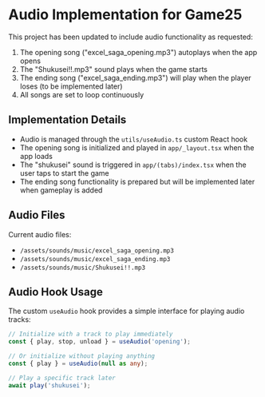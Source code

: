 # Audio Implementation for Game25

This project has been updated to include audio functionality as requested:

1. The opening song ("excel_saga_opening.mp3") autoplays when the app opens
2. The "Shukusei!!.mp3" sound plays when the game starts
3. The ending song ("excel_saga_ending.mp3") will play when the player loses (to be implemented later)
4. All songs are set to loop continuously

## Implementation Details

- Audio is managed through the `utils/useAudio.ts` custom React hook
- The opening song is initialized and played in `app/_layout.tsx` when the app loads
- The "shukusei" sound is triggered in `app/(tabs)/index.tsx` when the user taps to start the game
- The ending song functionality is prepared but will be implemented later when gameplay is added

## Audio Files

Current audio files:
- `/assets/sounds/music/excel_saga_opening.mp3`
- `/assets/sounds/music/excel_saga_ending.mp3`
- `/assets/sounds/music/Shukusei!!.mp3`

## Audio Hook Usage

The custom `useAudio` hook provides a simple interface for playing audio tracks:

```typescript
// Initialize with a track to play immediately
const { play, stop, unload } = useAudio('opening');

// Or initialize without playing anything
const { play } = useAudio(null as any);

// Play a specific track later
await play('shukusei');
```
